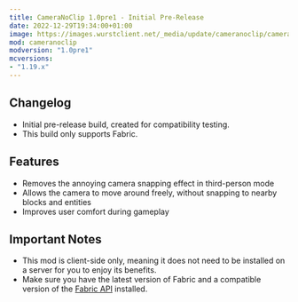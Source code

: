 ```yaml
---
title: CameraNoClip 1.0pre1 - Initial Pre-Release
date: 2022-12-29T19:34:00+01:00
image: https://images.wurstclient.net/_media/update/cameranoclip/cameranoclip_1.0pre1_540p.webp
mod: cameranoclip
modversion: "1.0pre1"
mcversions:
- "1.19.x"
---
```

## Changelog
- Initial pre-release build, created for compatibility testing.
- This build only supports Fabric.

## Features
- Removes the annoying camera snapping effect in third-person mode
- Allows the camera to move around freely, without snapping to nearby blocks and entities
- Improves user comfort during gameplay

## Important Notes
- This mod is client-side only, meaning it does not need to be installed on a server for you to enjoy its benefits.
- Make sure you have the latest version of Fabric and a compatible version of the [Fabric API](https://modrinth.com/mod/fabric-api/versions) installed.
